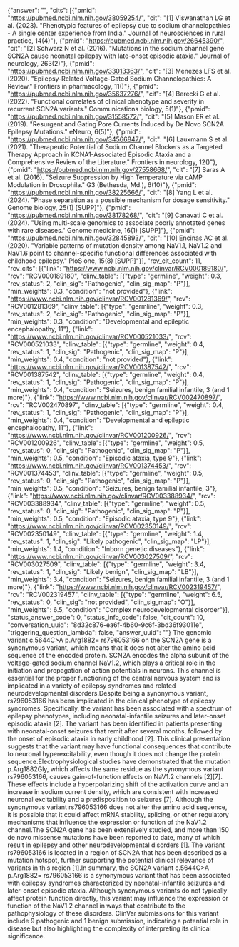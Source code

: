 {"answer": "", "cits": [{"pmid": "https://pubmed.ncbi.nlm.nih.gov/38059254/", "cit": "[1] Viswanathan LG et al. (2023). \"Phenotypic features of epilepsy due to sodium channelopathies - A single center experience from India.\" Journal of neurosciences in rural practice, 14(4)"}, {"pmid": "https://pubmed.ncbi.nlm.nih.gov/26645390/", "cit": "[2] Schwarz N et al. (2016). \"Mutations in the sodium channel gene SCN2A cause neonatal epilepsy with late-onset episodic ataxia.\" Journal of neurology, 263(2)"}, {"pmid": "https://pubmed.ncbi.nlm.nih.gov/33013363/", "cit": "[3] Menezes LFS et al. (2020). \"Epilepsy-Related Voltage-Gated Sodium Channelopathies: A Review.\" Frontiers in pharmacology, 11()"}, {"pmid": "https://pubmed.ncbi.nlm.nih.gov/35637276/", "cit": "[4] Berecki G et al. (2022). \"Functional correlates of clinical phenotype and severity in recurrent SCN2A variants.\" Communications biology, 5(1)"}, {"pmid": "https://pubmed.ncbi.nlm.nih.gov/31558572/", "cit": "[5] Mason ER et al. (2019). \"Resurgent and Gating Pore Currents Induced by De Novo SCN2A Epilepsy Mutations.\" eNeuro, 6(5)"}, {"pmid": "https://pubmed.ncbi.nlm.nih.gov/34566847/", "cit": "[6] Lauxmann S et al. (2021). \"Therapeutic Potential of Sodium Channel Blockers as a Targeted Therapy Approach in KCNA1-Associated Episodic Ataxia and a Comprehensive Review of the Literature.\" Frontiers in neurology, 12()"}, {"pmid": "https://pubmed.ncbi.nlm.nih.gov/27558668/", "cit": "[7] Saras A et al. (2016). \"Seizure Suppression by High Temperature via cAMP Modulation in Drosophila.\" G3 (Bethesda, Md.), 6(10)"}, {"pmid": "https://pubmed.ncbi.nlm.nih.gov/38225666/", "cit": "[8] Yang L et al. (2024). \"Phase separation as a possible mechanism for dosage sensitivity.\" Genome biology, 25(1) [SUPP]"}, {"pmid": "https://pubmed.ncbi.nlm.nih.gov/38178268/", "cit": "[9] Canavati C et al. (2024). \"Using multi-scale genomics to associate poorly annotated genes with rare diseases.\" Genome medicine, 16(1) [SUPP]"}, {"pmid": "https://pubmed.ncbi.nlm.nih.gov/32845893/", "cit": "[10] Encinas AC et al. (2020). \"Variable patterns of mutation density among NaV1.1, NaV1.2 and NaV1.6 point to channel-specific functional differences associated with childhood epilepsy.\" PloS one, 15(8) [SUPP]"}], "rcv_cit_count": 11, "rcv_cits": [{"link": "https://www.ncbi.nlm.nih.gov/clinvar/RCV000189180/", "rcv": "RCV000189180", "clinv_table": [{"type": "germline", "weight": 0.3, "rev_status": 2, "clin_sig": "Pathogenic", "clin_sig_map": "P"}], "min_weights": 0.3, "condition": "not provided"}, {"link": "https://www.ncbi.nlm.nih.gov/clinvar/RCV001281369/", "rcv": "RCV001281369", "clinv_table": [{"type": "germline", "weight": 0.3, "rev_status": 2, "clin_sig": "Pathogenic", "clin_sig_map": "P"}], "min_weights": 0.3, "condition": "Developmental and epileptic encephalopathy, 11"}, {"link": "https://www.ncbi.nlm.nih.gov/clinvar/RCV000521033/", "rcv": "RCV000521033", "clinv_table": [{"type": "germline", "weight": 0.4, "rev_status": 1, "clin_sig": "Pathogenic", "clin_sig_map": "P"}], "min_weights": 0.4, "condition": "not provided"}, {"link": "https://www.ncbi.nlm.nih.gov/clinvar/RCV001387542/", "rcv": "RCV001387542", "clinv_table": [{"type": "germline", "weight": 0.4, "rev_status": 1, "clin_sig": "Pathogenic", "clin_sig_map": "P"}], "min_weights": 0.4, "condition": "Seizures, benign familial infantile, 3 (and 1 more)"}, {"link": "https://www.ncbi.nlm.nih.gov/clinvar/RCV002470897/", "rcv": "RCV002470897", "clinv_table": [{"type": "germline", "weight": 0.4, "rev_status": 1, "clin_sig": "Pathogenic", "clin_sig_map": "P"}], "min_weights": 0.4, "condition": "Developmental and epileptic encephalopathy, 11"}, {"link": "https://www.ncbi.nlm.nih.gov/clinvar/RCV001200926/", "rcv": "RCV001200926", "clinv_table": [{"type": "germline", "weight": 0.5, "rev_status": 0, "clin_sig": "Pathogenic", "clin_sig_map": "P"}], "min_weights": 0.5, "condition": "Episodic ataxia, type 9"}, {"link": "https://www.ncbi.nlm.nih.gov/clinvar/RCV001374453/", "rcv": "RCV001374453", "clinv_table": [{"type": "germline", "weight": 0.5, "rev_status": 0, "clin_sig": "Pathogenic", "clin_sig_map": "P"}], "min_weights": 0.5, "condition": "Seizures, benign familial infantile, 3"}, {"link": "https://www.ncbi.nlm.nih.gov/clinvar/RCV003388934/", "rcv": "RCV003388934", "clinv_table": [{"type": "germline", "weight": 0.5, "rev_status": 0, "clin_sig": "Pathogenic", "clin_sig_map": "P"}], "min_weights": 0.5, "condition": "Episodic ataxia, type 9"}, {"link": "https://www.ncbi.nlm.nih.gov/clinvar/RCV002350149/", "rcv": "RCV002350149", "clinv_table": [{"type": "germline", "weight": 1.4, "rev_status": 1, "clin_sig": "Likely pathogenic", "clin_sig_map": "LP"}], "min_weights": 1.4, "condition": "Inborn genetic diseases"}, {"link": "https://www.ncbi.nlm.nih.gov/clinvar/RCV003027509/", "rcv": "RCV003027509", "clinv_table": [{"type": "germline", "weight": 3.4, "rev_status": 1, "clin_sig": "Likely benign", "clin_sig_map": "LB"}], "min_weights": 3.4, "condition": "Seizures, benign familial infantile, 3 (and 1 more)"}, {"link": "https://www.ncbi.nlm.nih.gov/clinvar/RCV002319457/", "rcv": "RCV002319457", "clinv_table": [{"type": "germline", "weight": 6.5, "rev_status": 0, "clin_sig": "not provided", "clin_sig_map": "O"}], "min_weights": 6.5, "condition": "Complex neurodevelopmental disorder"}], "status_answer_code": 0, "status_info_code": false, "cit_count": 10, "conversation_uuid": "8d32c876-ea6f-4b60-9c6f-3bd36f93011e", "triggering_question_lambda": false, "answer_uuid": ""}
The genomic variant c.5644C>A p.Arg1882= rs796053166 on the SCN2A gene is a synonymous variant, which means that it does not alter the amino acid sequence of the encoded protein. SCN2A encodes the alpha subunit of the voltage-gated sodium channel NaV1.2, which plays a critical role in the initiation and propagation of action potentials in neurons. This channel is essential for the proper functioning of the central nervous system and is implicated in a variety of epilepsy syndromes and related neurodevelopmental disorders.Despite being a synonymous variant, rs796053166 has been implicated in the clinical phenotype of epilepsy syndromes. Specifically, the variant has been associated with a spectrum of epilepsy phenotypes, including neonatal-infantile seizures and later-onset episodic ataxia [2]. The variant has been identified in patients presenting with neonatal-onset seizures that remit after several months, followed by the onset of episodic ataxia in early childhood [2]. This clinical presentation suggests that the variant may have functional consequences that contribute to neuronal hyperexcitability, even though it does not change the protein sequence.Electrophysiological studies have demonstrated that the mutation p.Arg1882Gly, which affects the same residue as the synonymous variant rs796053166, causes gain-of-function effects on NaV1.2 channels [2][7]. These effects include a hyperpolarizing shift of the activation curve and an increase in sodium current density, which are consistent with increased neuronal excitability and a predisposition to seizures [7]. Although the synonymous variant rs796053166 does not alter the amino acid sequence, it is possible that it could affect mRNA stability, splicing, or other regulatory mechanisms that influence the expression or function of the NaV1.2 channel.The SCN2A gene has been extensively studied, and more than 150 de novo missense mutations have been reported to date, many of which result in epilepsy and other neurodevelopmental disorders [1]. The variant rs796053166 is located in a region of SCN2A that has been described as a mutation hotspot, further supporting the potential clinical relevance of variants in this region [1].In summary, the SCN2A variant c.5644C>A p.Arg1882= rs796053166 is a synonymous variant that has been associated with epilepsy syndromes characterized by neonatal-infantile seizures and later-onset episodic ataxia. Although synonymous variants do not typically affect protein function directly, this variant may influence the expression or function of the NaV1.2 channel in ways that contribute to the pathophysiology of these disorders. ClinVar submissions for this variant include 9 pathogenic and 1 benign submission, indicating a potential role in disease but also highlighting the complexity of interpreting its clinical significance.